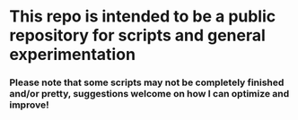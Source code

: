 # This repo is intended to be a public repository for scripts and general experimentation

### Please note that some scripts may not be completely finished and/or pretty, suggestions welcome on how I can optimize and improve!